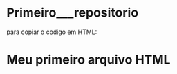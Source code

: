 # Primeiro___repositorio

para copiar o codigo em HTML:
<html>
  <h1>Meu primeiro arquivo HTML</h1>
</html>

